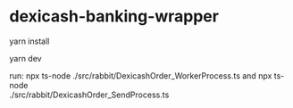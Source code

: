# dexicash-banking-wrapper

yarn install

yarn dev


run: npx ts-node  ./src/rabbit/DexicashOrder_WorkerProcess.ts and npx ts-node  
./src/rabbit/DexicashOrder_SendProcess.ts
